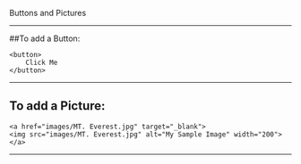 Buttons and Pictures

---
##To add a Button:
```
<button>
	Click Me
</button>
```
---
## To add a Picture:
```
<a href="images/MT. Everest.jpg" target="_blank">
<img src="images/MT. Everest.jpg" alt="My Sample Image" width="200">
</a>
```
---